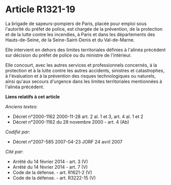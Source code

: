 # Article R1321-19

La brigade de sapeurs-pompiers de Paris, placée pour emploi sous l'autorité du préfet de police, est chargée de la
prévention, de la protection et de la lutte contre les incendies, à Paris et dans les départements des Hauts-de-Seine, de la
Seine-Saint-Denis et du Val-de-Marne.

Elle intervient en dehors des limites territoriales définies à l'alinéa précédent sur décision du préfet de police ou du
ministre de l'intérieur.

Elle concourt, avec les autres services et professionnels concernés, à la protection et à la lutte contre les autres
accidents, sinistres et catastrophes, à l'évaluation et à la prévention des risques technologiques ou naturels, ainsi qu'aux
secours d'urgence dans les limites territoriales mentionnées à l'alinéa précédent.

**Liens relatifs à cet article**

_Anciens textes_:

  - Décret n°2000-1162 2000-11-28 art. 2 al. 1 et 3, art. 4 al. 1 et 2
  - Décret n°2000-1162 du 28 novembre 2000 - art. 4 (Ab)

_Codifié par_:

  - Décret n°2007-585 2007-04-23 JORF 24 avril 2007

_Cité par_:

  - Arrêté du 14 février 2014 - art. 3 (V)
  - Arrêté du 14 février 2014 - art. 7 (V)
  - Code de la défense. - art. R1621-2 (V)
  - Code de la défense. - art. R3222-15 (V)
